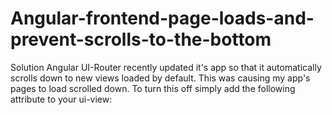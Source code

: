 # Angular-frontend-page-loads-and-prevent-scrolls-to-the-bottom





Solution
Angular UI-Router recently updated it's app so that it automatically scrolls down to new views loaded by default. This was causing my app's pages to load scrolled down. To turn this off simply add the following attribute to your ui-view:

<div ui-view="header" autoscroll="true"></div>

